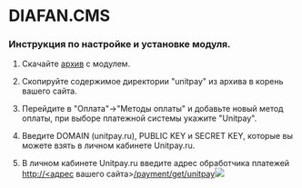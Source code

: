 # DIAFAN.CMS

### Инструкция по настройке и установке модуля.

1. Скачайте [архив](https://github.com/unitpay/diafan-module) с модулем.

2. Скопируйте содержимое директории "unitpay" из архива в корень вашего сайта.

3. Перейдите в "Оплата"-&gt;"Методы оплаты" и добавьте новый метод оплаты, при выборе платежной системы укажите "Unitpay".

4. Введите DOMAIN \(unitpay.ru\), PUBLIC KEY и SECRET KEY, которые вы можете взять в личном кабинете Unitpay.ru.

5. В личном кабинете Unitpay.ru введите адрес обработчика платежей  [http://](http://diafan.app/payment/get/unitpay)[&lt;адрес](http://xn--%3C-8cdug0fj/) вашего сайта&gt;[/payment/get/unitpay![](https://d33v4339jhl8k0.cloudfront.net/docs/assets/551a91dbe4b0221aadf24410/images/583ffc2dc6979106d3738e1d/file-cDEUFxJ665.png)](http://diafan.app/payment/get/unitpay)

